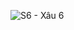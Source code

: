 ![S6 - Xâu 6](https://github.com/VanHoang110802/Competitive_Programming/assets/108053955/c7c2ec1c-37c6-4be5-ad36-71514cca5e3f)
